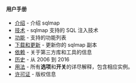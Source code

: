 #### 用户手册

* [介绍](./Introduction.html) - 介绍 sqlmap
* [技术](./Techniques.html) - sqlmap 支持的 SQL 注入技术
* [功能](./Features.html) - 支持的功能列表
* [下载和更新](./Download-and-update.html) - 更新你的 sqlmap 副本
* [依赖](./Dependencies.html) - 关于第三方库和工具的信息
* [历史](./History.html) - 从 2006 到 2016
* [用法](./Usage/Usage.html) - 所有**选项**和**开关**的详尽解释，包含相应实例。
* [许可证](./License.html) - 版权信息
